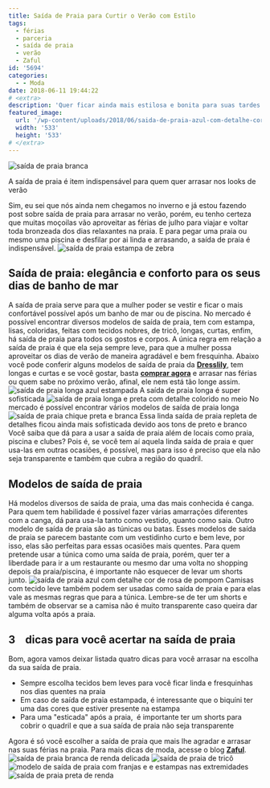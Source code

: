```yaml
---
title: Saída de Praia para Curtir o Verão com Estilo
tags:
  - férias
  - parceria
  - saída de praia
  - verão
  - Zaful
id: '5694'
categories:
  - - Moda
date: 2018-06-11 19:44:22
# <extra>
description: 'Quer ficar ainda mais estilosa e bonita para suas tardes na praia e na piscina. Confira nossas dicas e seleção de saída de praia para você arrasar.'
featured_image: 
  url: '/wp-content/uploads/2018/06/saida-de-praia-azul-com-detalhe-cor-de-rosa-de-pompom.jpg'
  width: '533'
  height: '533'
# </extra>
---
```


![saída de praia branca](/wp-content/uploads/2018/06/saida-de-praia-branca.jpg "saída de praia branca")

A saída de praia é item indispensável para quem quer arrasar nos looks de verão

Sim, eu sei que nós ainda nem chegamos no inverno e já estou fazendo post sobre saída de praia para arrasar no verão, porém, eu tenho certeza que muitas moçoilas vão aproveitar as férias de julho para viajar e voltar toda bronzeada dos dias relaxantes na praia. E para pegar uma praia ou mesmo uma piscina e desfilar por ai linda e arrasando, a saída de praia é indispensável. ![saída de praia estampa de zebra](/wp-content/uploads/2018/06/saída-de-praia-estampa-de-zebra.jpg "saída de praia estampa de zebra")

## Saída de praia: elegância e conforto para os seus dias de banho de mar

A saída de praia serve para que a mulher poder se vestir e ficar o mais confortável possível após um banho de mar ou de piscina. No mercado é possível encontrar diversos modelos de saída de praia, tem com estampa, lisas, coloridas, feitas com tecidos nobres, de tricô, longas, curtas, enfim,  há saída de praia para todos os gostos e corpos. A única regra em relação a saída de praia é que ela seja sempre leve, para que a mulher possa aproveitar os dias de verão de maneira agradável e bem fresquinha. Abaixo você pode conferir alguns modelos de saída de praia da [**Dresslily**](https://www.dresslily.com), tem longas e curtas e se você gostar, basta [**comprar agora**](https://www.dresslily.com/cover-ups-c-227.html) e arrasar nas férias ou quem sabe no próximo verão, afinal, ele nem está tão longe assim.   ![saída de praia longa azul estampada](/wp-content/uploads/2018/06/saida-de-praia-longa-azul-estampada.jpg "saída de praia longa azul estampada") A saída de praia longa é super sofisticada ![saída de praia longa e preta com detalhe colorido no meio](/wp-content/uploads/2018/06/saiada-de-praia-longa-e-prega-com-detalhe-coliro-no-meio.jpg "saída de praia longa e preta com detalhe colorido no meio") No mercado é possível encontrar vários modelos de saída de praia longa ![saída de praia chique preta e branca](/wp-content/uploads/2018/06/saida-de-praia-chique-preta-e-branca.jpg "saída de praia chique preta e branca") Essa linda saída de praia repleta de detalhes ficou ainda mais sofisticada devido aos tons de preto e branco Você saiba que dá para a usar a saída de praia além de locais como praia, piscina e clubes? Pois é, se você tem aí aquela linda saída de praia e quer usa-las em outras ocasiões, é possível, mas para isso é preciso que ela não seja transparente e também que cubra a região do quadril.

## Modelos de saída de praia

Há modelos diversos de saída de praia, uma das mais conhecida é canga. Para quem tem habilidade é possível fazer várias amarrações diferentes com a canga, dá para usa-la tanto como vestido, quanto como saia. Outro modelo de saída de praia são as túnicas ou batas. Esses modelos de saída de praia se parecem bastante com um vestidinho curto e bem leve, por isso, elas são perfeitas para essas ocasiões mais quentes. Para quem pretende usar a túnica como uma saída de praia, porém, quer ter a liberdade para ir a um restaurante ou mesmo dar uma volta no shopping depois da praia/piscina, é importante não esquecer de levar um shorts junto. ![saída de praia azul com detalhe cor de rosa de pompom](/wp-content/uploads/2018/06/saida-de-praia-azul-com-detalhe-cor-de-rosa-de-pompom.jpg "saída de praia azul com detalhe cor de rosa de pompom") Camisas com tecido leve também podem ser usadas como saída de praia e para elas vale as mesmas regras que para a túnica. Lembre-se de ter um shorts e também de observar se a camisa não é muito transparente caso queira dar alguma volta após a praia.

## 3    dicas para você acertar na saída de praia

Bom, agora vamos deixar listada quatro dicas para você arrasar na escolha da sua saída de praia.

*   Sempre escolha tecidos bem leves para você ficar linda e fresquinhas nos dias quentes na praia
*   Em caso de saída de praia estampada, é interessante que o biquíni ter uma das cores que estiver presente na estampa
*   Para uma "esticada" após a praia,  é importante ter um shorts para cobrir o quadril e que a sua saída de praia não seja transparente

Agora é só você escolher a saída de praia que mais lhe agradar e arrasar nas suas férias na praia. Para mais dicas de moda, acesse o blog [**Zaful**](https://www.zaful.com/blog). ![saída de praia branca de renda delicada ](/wp-content/uploads/2018/06/saida-de-praia-branca-de-reda.jpg "saída de praia branca de renda delicada ") ![saída de praia de tricô ](/wp-content/uploads/2018/06/saida-de-praia-de-trico.jpg "saída de praia de tricô ") ![modelo de saída de praia com franjas e e estampas nas extremidades](/wp-content/uploads/2018/06/saida-de-praia-com-extremidades-sulafricanas.jpg "modelo de saída de praia com franjas e e estampas nas extremidades") ![saída de praia preta de renda](/wp-content/uploads/2018/06/saida-de-praia-de-renda-preta.jpg "saída de praia preta de renda")
